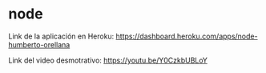 # node

Link de la aplicación en Heroku: https://dashboard.heroku.com/apps/node-humberto-orellana

Link del video desmotrativo: https://youtu.be/Y0CzkbUBLoY
